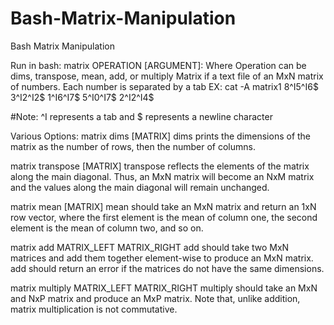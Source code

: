 # Bash-Matrix-Manipulation
Bash Matrix Manipulation

Run in bash:
matrix OPERATION [ARGUMENT]:
Where Operation can be dims, transpose, mean, add, or multiply
Matrix if a text file of an MxN matrix of numbers. Each number is separated by a tab
EX: cat -A matrix1
8^I5^I6$
3^I2^I2$
1^I6^I7$
5^I0^I7$
2^I2^I4$

#Note: ^I represents a tab and $ represents a newline character

Various Options:
matrix dims [MATRIX]
dims prints the dimensions of the matrix as the number of rows, then the number of columns.

matrix transpose [MATRIX]
transpose reflects the elements of the matrix along the main diagonal. 
Thus, an MxN matrix will become an NxM matrix and the values along the main diagonal will remain unchanged.

matrix mean [MATRIX]
mean should take an MxN matrix and return an 1xN row vector, where the first element is the mean of column one, the second element is the mean of column two, and so on.

matrix add MATRIX_LEFT MATRIX_RIGHT
add should take two MxN matrices and add them together element-wise to produce an MxN matrix. 
add should return an error if the matrices do not have the same dimensions.


matrix multiply MATRIX_LEFT MATRIX_RIGHT
multiply should take an MxN and NxP matrix and produce an MxP matrix. Note that, unlike addition, matrix multiplication is not commutative. 
